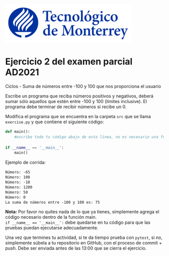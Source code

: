 ![Tec de Monterrey](../../images/logotecmty.png)
# Ejercicio 2 del examen parcial AD2021
Ciclos - Suma de números entre -100 y 100 que nos proporciona el usuario

Escribe un programa que reciba números positivos y negativos, deberá sumar sólo aquellos que estén entre -100 y 100 (límites inclusive). El programa debe terminar de recibir números si recibe un 0.


Modifica el programa que se encuentra en la carpeta `src` que se llama
`exercise.py` y que contiene el siguiente código:

```python
def main():
    #escribe todo tu código abajo de esta línea, no es necesario una función

if __name__ == '__main__':
    main()
```

Ejemplo de corrida:

```
Número: -65
Número: 100
Número: -10
Número: 1200
Número: 50
Número: 0
La suma de números entre -100 y 100 es: 75
```


**Nota:** Por favor no quites nada de lo que ya tienes, simplemente agrega el código 
necesario dentro de la función main.   
`if __name__ == '__main__':` debe quedarse en tu código para que las pruebas puedan 
ejecutarse adecuadamente.

Una vez que termines tu actividad, si te da tiempo prueba con
`pytest`, si no, simplemente súbela a tu repositorio en GitHub, con el proceso de commit + push.
Debe ser enviada antes de las 13:00 que se cierra el ejercicio.
